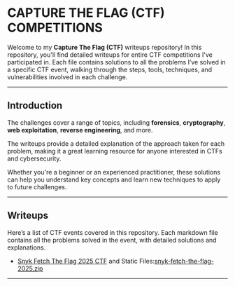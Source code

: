 # CAPTURE THE FLAG (CTF) COMPETITIONS

Welcome to my **Capture The Flag (CTF)** writeups repository! In this repository, you'll find detailed writeups for entire CTF competitions I've participated in. Each file contains solutions to all the problems I’ve solved in a specific CTF event, walking through the steps, tools, techniques, and vulnerabilities involved in each challenge.

---
## Introduction

The challenges cover a range of topics, including **forensics**, **cryptography**, **web exploitation**, **reverse engineering**, and more.

The writeups provide a detailed explanation of the approach taken for each problem, making it a great learning resource for anyone interested in CTFs and cybersecurity. 

Whether you're a beginner or an experienced practitioner, these solutions can help you understand key concepts and learn new techniques to apply to future challenges.

---
## Writeups

Here’s a list of CTF events covered in this repository. Each markdown file contains all the problems solved in the event, with detailed solutions and explanations.

* [Snyk Fetch The Flag 2025 CTF](fetch-the-flag.md) and Static Files:[snyk-fetch-the-flag-2025.zip](archives/snyk-fetch-the-flag-2025.zip)

---

